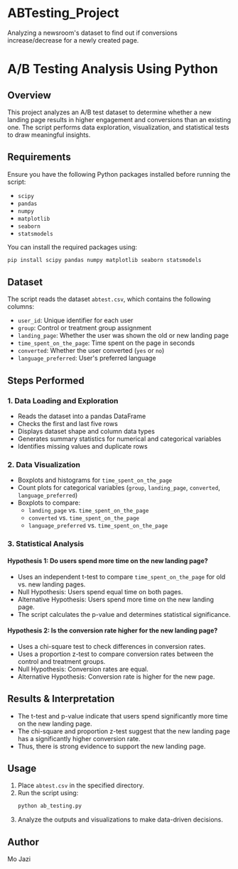 # ABTesting_Project
Analyzing a newsroom's dataset to find out if conversions increase/decrease for a newly created page. 

# A/B Testing Analysis Using Python

## Overview
This project analyzes an A/B test dataset to determine whether a new landing page results in higher engagement and conversions than an existing one. The script performs data exploration, visualization, and statistical tests to draw meaningful insights.

## Requirements
Ensure you have the following Python packages installed before running the script:

- `scipy`
- `pandas`
- `numpy`
- `matplotlib`
- `seaborn`
- `statsmodels`

You can install the required packages using:
```bash
pip install scipy pandas numpy matplotlib seaborn statsmodels
```

## Dataset
The script reads the dataset `abtest.csv`, which contains the following columns:
- `user_id`: Unique identifier for each user
- `group`: Control or treatment group assignment
- `landing_page`: Whether the user was shown the old or new landing page
- `time_spent_on_the_page`: Time spent on the page in seconds
- `converted`: Whether the user converted (`yes` or `no`)
- `language_preferred`: User's preferred language

## Steps Performed

### 1. Data Loading and Exploration
- Reads the dataset into a pandas DataFrame
- Checks the first and last five rows
- Displays dataset shape and column data types
- Generates summary statistics for numerical and categorical variables
- Identifies missing values and duplicate rows

### 2. Data Visualization
- Boxplots and histograms for `time_spent_on_the_page`
- Count plots for categorical variables (`group`, `landing_page`, `converted`, `language_preferred`)
- Boxplots to compare:
  - `landing_page` vs. `time_spent_on_the_page`
  - `converted` vs. `time_spent_on_the_page`
  - `language_preferred` vs. `time_spent_on_the_page`

### 3. Statistical Analysis

#### **Hypothesis 1: Do users spend more time on the new landing page?**
- Uses an independent t-test to compare `time_spent_on_the_page` for old vs. new landing pages.
- Null Hypothesis: Users spend equal time on both pages.
- Alternative Hypothesis: Users spend more time on the new landing page.
- The script calculates the p-value and determines statistical significance.

#### **Hypothesis 2: Is the conversion rate higher for the new landing page?**
- Uses a chi-square test to check differences in conversion rates.
- Uses a proportion z-test to compare conversion rates between the control and treatment groups.
- Null Hypothesis: Conversion rates are equal.
- Alternative Hypothesis: Conversion rate is higher for the new page.

## Results & Interpretation
- The t-test and p-value indicate that users spend significantly more time on the new landing page.
- The chi-square and proportion z-test suggest that the new landing page has a significantly higher conversion rate.
- Thus, there is strong evidence to support the new landing page.

## Usage
1. Place `abtest.csv` in the specified directory.
2. Run the script using:
   ```bash
   python ab_testing.py
   ```
3. Analyze the outputs and visualizations to make data-driven decisions.

## Author
Mo Jazi

